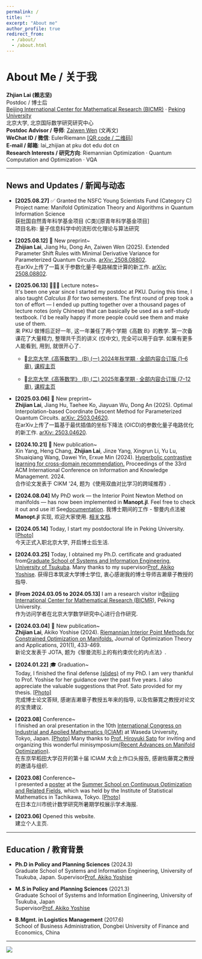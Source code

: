 ```yaml
---
permalink: /
title: ""
excerpt: "About me"
author_profile: true
redirect_from: 
  - /about/
  - /about.html
---
```


# About Me / 关于我

**Zhjian Lai (赖志坚)**  
Postdoc / 博士后  
[Beijing International Center for Mathematical Research (BICMR)](http://bicmr.pku.edu.cn/) · [Peking University](https://english.pku.edu.cn/)  \
北京大学, 北京国际数学研究研究中心 \
**Postdoc Advisor / 导师**: [Zaiwen Wen](http://faculty.bicmr.pku.edu.cn/~wenzw/) (文再文)  
**WeChat ID / 微信**: EulerRiemann [[QR code / 二维码]](https://galvinlai.github.io/images/qr_code_300.jpg)  
**E-mail / 邮箱**: lai_zhijian at pku dot edu dot cn  
**Research Interests / 研究方向**: Riemannian Optimization · Quantum Computation and Optimization · VQA  

---

## News and Updates / 新闻与动态


- **[2025.08.27]** ✅ Granted the NSFC Young Scientists Fund (Category C) \
Project name: Manifold Optimization Theory and Algorithms in Quantum Information Science\
获批国自然青年科学基金项目 (C类)[原青年科学基金项目] \
项目名称: 量子信息科学中的流形优化理论与算法研究

- **[2025.08.12]** 📄 New preprint~ \
**Zhijian Lai**, Jiang Hu, Dong An, Zaiwen Wen (2025). Extended Parameter Shift Rules with Minimal Derivative Variance for Parameterized Quantum Circuits. [arXiv: 2508.08802](https://arxiv.org/abs/2508.08802). \
在arXiv上传了一篇关于参数化量子电路梯度计算的新工作. [arXiv: 2508.08802](https://arxiv.org/abs/2508.08802).

- **[2025.06.13]** 🧑🏻‍🏫 Lecture notes~ \
It's been one year since I started my postdoc at PKU. During this time, I also taught *Calculus B* for two semesters. The first round of prep took a ton of effort — I ended up putting together over a thousand pages of lecture notes (only Chinese) that can basically be used as a self-study textbook. I'd be really happy if more people could see them and make use of them. \
来 PKU 做博后正好一年, 这一年兼任了两个学期《高数 B》的教学. 第一次备课花了大量精力, 整理共千页的讲义 (仅中文), 完全可以用于自学. 如果有更多人能看到, 用到, 就很开心了.

  - 📘[北京大学《高等数学》 (B) (一) 2024年秋学期 · 全部内容合订版 (1–6章)](https://gitee.com/galvin-lai/Advanced-Mathematics-Class-B-07/raw/master/AM-B-1-PKU-ALL.pdf), [课程主页](https://gitee.com/galvin-lai/Advanced-Mathematics-Class-B-07)  

  - 📘[北京大学《高等数学》 (B) (二) 2025年春学期 · 全部内容合订版 (7–12章)](https://gitee.com/galvin-lai/Advanced-Mathematics-Class-B2-07/raw/master/AM-B-2-PKU-ALL.pdf), [课程主页](https://gitee.com/galvin-lai/Advanced-Mathematics-Class-B2-07)  

- **[2025.03.06]** 📄 New preprint~ \
**Zhijian Lai**, Jiang Hu, Taehee Ko, Jiayuan Wu, Dong An (2025). Optimal Interpolation-based Coordinate Descent Method for Parameterized Quantum Circuits. [arXiv: 2503.04620](https://arxiv.org/abs/2503.04620). \
在arXiv上传了一篇基于最优插值的坐标下降法 (OICD)的参数化量子电路优化的新工作. [arXiv: 2503.04620](https://arxiv.org/abs/2503.04620).

- **[2024.10.21]** 📄 New publication~ \
Xin Yang, Heng Chang, **Zhijian Lai**, Jinze Yang, Xingrun Li, Yu Lu, Shuaiqiang Wang, Dawei Yin, Erxue Min (2024). [Hyperbolic contrastive learning for cross-domain recommendation.](https://dl.acm.org/doi/abs/10.1145/3627673.3679572) Proceedings of the 33rd ACM International Conference on Information and Knowledge Management. 2024. \
合作论文发表于 CIKM '24, 题为《使用双曲对比学习的跨域推荐》.

- **[2024.08.04]** My PhD work — the Interior Point Newton Method on manifolds — has now been implemented in **Manopt.jl**. Feel free to check it out and use it! See[documentation](https://manoptjl.org/stable/solvers/interior_point_Newton/).
我博士期间的工作 - 黎曼内点法被 **Manopt.jl** 实现, 欢迎大家使用. [相关文档](https://manoptjl.org/stable/solvers/interior_point_Newton/).

- **[2024.05.14]** Today, I start my postdoctoral life in Peking University. [[Photo]](https://galvinlai.github.io/images/weiming_lake_20240516092531.jpg)  
今天正式入职北京大学, 开启博士后生活. 

- **[2024.03.25]** Today, I obtained my Ph.D. certificate and graduated from[Graduate School of Systems and Information Engineering](https://www.sie.tsukuba.ac.jp/eng/), [University of Tsukuba](https://www.tsukuba.ac.jp/en/). Many thanks to my supervisor[Prof. Akiko Yoshise](https://infoshako.sk.tsukuba.ac.jp/~yoshise/). 
获得日本筑波大学博士学位, 衷心感谢我的博士导师吉濑章子教授的指导. 

- **[From 2024.03.05 to 2024.05.13]** I am a research visitor in[Beijing International Center for Mathematical Research (BICMR)](https://bicmr.pku.edu.cn/), Peking University. \
作为访问学者在北京大学数学研究中心进行合作研究. 

- **[2024.03.04]** 📄 New publication~ \
**Zhijian Lai**, Akiko Yoshise (2024). [Riemannian Interior Point Methods for Constrained Optimization on Manifolds.](https://doi.org/10.1007/s10957-024-02403-8) Journal of Optimization Theory and Applications, 201(1), 433-469. \
新论文发表于 JOTA, 题为《黎曼流形上的有约束优化的内点法》.

- **[2024.01.22]** 🎓 Graduation~ \
Today, I finished the final defense [(slides)](https://galvinlai.github.io/files/slides/2024_01_22_PhD_FinalDefense.pdf) of my PhD. I am very thankful to Prof. Yoshise for her guidance over the past five years. I also appreciate the valuable suggestions that Prof. Sato provided for my thesis. [[Photo]](https://galvinlai.github.io/images/sato_yoshise_lai_2024-01-22.jpg)  
  完成博士论文答辩, 感谢吉濑章子教授五年来的指导, 以及佐藤寛之教授对论文的宝贵建议. 

- **[2023.08]** Conference~ \
I finished an oral presentation in the 10th [International Congress on Industrial and Applied Mathematics (ICIAM)](https://iciam2023.org/) at Waseda University, Tokyo, Japan. [[Photo]](https://galvinlai.github.io/images/ICIAM2023.jpg) Many thanks to [Prof. Hiroyuki Sato](https://sites.google.com/site/hiroyukisatoeng/home) for inviting and organizing this wonderful minisymposium[(Recent Advances on Manifold Optimization)](https://iciam2023.org/registered_data?id=01064). \
在东京早稻田大学召开的第十届 ICIAM 大会上作口头报告, 感谢佐藤寛之教授的邀请与组织. 

- **[2023.08]** Conference~ \
I presented a [poster](https://galvinlai.github.io/talks/) at the [Summer School on Continuous Optimization and Related Fields](https://www.ism.ac.jp/~mirai/sscoke/2023/),  which was held by the Institute of Statistical Mathematics in Tachikawa, Tokyo. [[Photo]](https://galvinlai.github.io/images/2023-08-11-sscoke-group-photo-b.jpg) \
在日本立川市统计数学研究所暑期学校展示学术海报. 

- **[2023.06]** Opened this website. \
  建立个人主页. 

---

## Education / 教育背景

- **Ph.D in Policy and Planning Sciences** (2024.3)  
  Graduate School of Systems and Information Engineering, University of Tsukuba, Japan. 
  Supervisor[Prof. Akiko Yoshise](https://infoshako.sk.tsukuba.ac.jp/~yoshise/)   

- **M.S in Policy and Planning Sciences** (2021.3)  
  Graduate School of Systems and Information Engineering, University of Tsukuba, Japan  
  Supervisor[Prof. Akiko Yoshise](https://infoshako.sk.tsukuba.ac.jp/~yoshise/)

- **B.Mgmt. in Logistics Management** (2017.6)  
  School of Business Administration, Dongbei University of Finance and Economics, China  

---

<a href='https://clustrmaps.com/site/1bv2n'  title='Visit tracker / 访问统计'>
  <img src='//clustrmaps.com/map_v2.png? cl=ffffff&w=300&t=n&d=J6_1YGeLg-J7t5ToGOrm1lj_HeE4j7CR-SSuDJOBqso&co=2d78ad&ct=ffffff'/>
</a>

